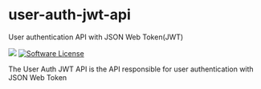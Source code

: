 # user-auth-jwt-api
User authentication API with JSON Web Token(JWT)

![](https://github.com/wakatakeru/user-auth-jwt-api/workflows/Go/badge.svg)
[![Software License](https://img.shields.io/badge/license-MIT-blue.svg)](LICENSE)

The User Auth JWT API is the API responsible for user authentication with JSON Web Token
